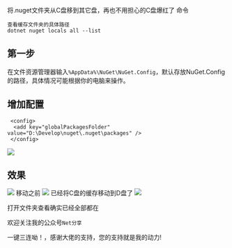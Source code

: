 将.nuget文件夹从C盘移到其它盘，再也不用担心的C盘爆红了
命令

```
查看缓存文件夹的具体路径
dotnet nuget locals all --list
```

## 第一步

在文件资源管理器输入`%AppData%\NuGet\NuGet.Config`，默认存放NuGet.Config的路径，具体情况可能根据你的电脑来操作。

## 增加配置

```
 <config>
  <add key="globalPackagesFolder" value="D:\Develop\nuget\.nuget\packages" />
 </config>

```

![](https://img-blog.csdnimg.cn/img_convert/f3bffe5deeb9f57821057f6793faf26a.png)

## 效果

![](https://img-blog.csdnimg.cn/img_convert/03654ec61eec699d54d2f6ae459accc7.png)
移动之前
![](https://img-blog.csdnimg.cn/img_convert/72c0a3fdf7b82265a6c000624bd8cd25.png)
已经将C盘的缓存移动到D盘了
![](https://img-blog.csdnimg.cn/img_convert/84520e51bed0524c98bca20b61a5e56f.png)

打开文件夹查看确实已经全部都在

欢迎关注我的公众号`Net分享`

一键三连呦！，感谢大佬的支持，您的支持就是我的动力!
